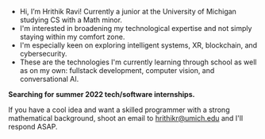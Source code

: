- Hi, I’m Hrithik Ravi! Currently a junior at the University of Michigan studying CS with a Math minor.
- I'm interested in broadening my technological expertise and not simply staying within my comfort zone. 
- I'm especially keen on exploring intelligent systems, XR, blockchain, and cybersecurity. 
- These are the technologies I'm currently learning through school as well as on my own: fullstack development, computer vision, and conversational AI. 

**Searching for summer 2022 tech/software internships.**

If you have a cool idea and want a skilled programmer with a strong mathematical background, shoot an email to hrithikr@umich.edu and I'll respond ASAP.

<!---
hrithr/hrithr is a ✨ special ✨ repository because its `README.md` (this file) appears on your GitHub profile.
You can click the Preview link to take a look at your changes.
--->
